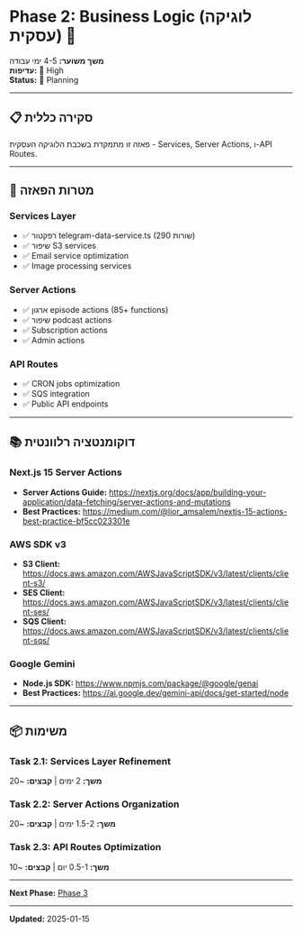 # Phase 2: Business Logic (לוגיקה עסקית) 🔧

**משך משוער:** 4-5 ימי עבודה  
**עדיפות:** 🔴 High  
**Status:** 📝 Planning

---

## 📋 סקירה כללית

פאזה זו מתמקדת בשכבת הלוגיקה העסקית - Services, Server Actions, ו-API Routes.

---

## 🎯 מטרות הפאזה

### Services Layer
- ✅ רפקטור telegram-data-service.ts (290 שורות)
- ✅ שיפור S3 services
- ✅ Email service optimization
- ✅ Image processing services

### Server Actions
- ✅ ארגון episode actions (85+ functions)
- ✅ שיפור podcast actions
- ✅ Subscription actions
- ✅ Admin actions

### API Routes
- ✅ CRON jobs optimization
- ✅ SQS integration
- ✅ Public API endpoints

---

## 📚 דוקומנטציה רלוונטית

### Next.js 15 Server Actions
- **Server Actions Guide:** https://nextjs.org/docs/app/building-your-application/data-fetching/server-actions-and-mutations
- **Best Practices:** https://medium.com/@lior_amsalem/nextjs-15-actions-best-practice-bf5cc023301e

### AWS SDK v3
- **S3 Client:** https://docs.aws.amazon.com/AWSJavaScriptSDK/v3/latest/clients/client-s3/
- **SES Client:** https://docs.aws.amazon.com/AWSJavaScriptSDK/v3/latest/clients/client-ses/
- **SQS Client:** https://docs.aws.amazon.com/AWSJavaScriptSDK/v3/latest/clients/client-sqs/

### Google Gemini
- **Node.js SDK:** https://www.npmjs.com/package/@google/genai
- **Best Practices:** https://ai.google.dev/gemini-api/docs/get-started/node

---

## 📦 משימות

### Task 2.1: Services Layer Refinement
**משך:** 2 ימים | **קבצים:** ~20

### Task 2.2: Server Actions Organization
**משך:** 1.5-2 ימים | **קבצים:** ~20

### Task 2.3: API Routes Optimization
**משך:** 0.5-1 יום | **קבצים:** ~10

---

**Next Phase:** [Phase 3](../phase-3-ui-components/README.md)

---

**Updated:** 2025-01-15
